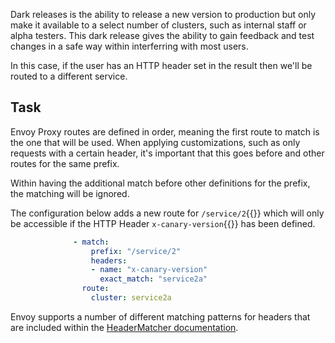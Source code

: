 Dark releases is the ability to release a new version to production but only make it available to a select number of clusters, such as internal staff or alpha testers. This dark release gives the ability to gain feedback and test changes in a safe way within interferring with most users.

In this case, if the user has an HTTP header set in the result then we'll be routed to a different service.

## Task

Envoy Proxy routes are defined in order, meaning the first route to match is the one that will be used. When applying customizations, such as only requests with a certain header, it's important that this goes before and other routes for the same prefix.

Within having the additional match before other definitions for the prefix, the matching will be ignored.

The configuration below adds a new route for `/service/2`{{}} which will only be accessible if the HTTP Header `x-canary-version`{{}} has been defined.

```yaml
              - match:
                  prefix: "/service/2"
                  headers:
                  - name: "x-canary-version"
                    exact_match: "service2a"
                route:
                  cluster: service2a
```

Envoy supports a number of different matching patterns for headers that are included within the [HeaderMatcher documentation](https://www.envoyproxy.io/docs/envoy/latest/api-v3/config/route/v3/route_components.proto#envoy-v3-api-msg-config-route-v3-headermatcher).